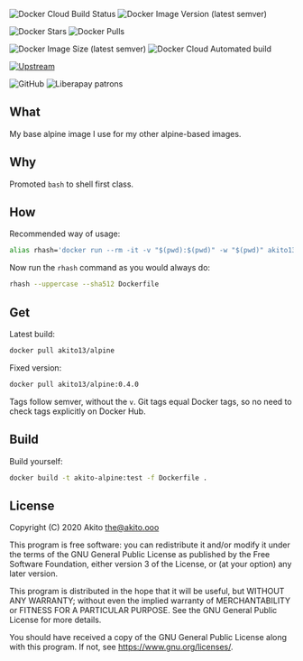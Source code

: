 ![Docker Cloud Build Status](https://img.shields.io/docker/cloud/build/akito13/alpine?style=plastic)
![Docker Image Version (latest semver)](https://img.shields.io/docker/v/akito13/alpine?style=plastic)

![Docker Stars](https://img.shields.io/docker/stars/akito13/alpine?style=plastic)
![Docker Pulls](https://img.shields.io/docker/pulls/akito13/alpine?style=plastic)

![Docker Image Size (latest semver)](https://img.shields.io/docker/image-size/akito13/alpine?style=plastic)
![Docker Cloud Automated build](https://img.shields.io/docker/cloud/automated/akito13/alpine?style=plastic)

[![Upstream](https://img.shields.io/badge/upstream-project-yellow?style=plastic)](https://github.com/borgbackup/borg)

![GitHub](https://img.shields.io/github/license/theAkito/docker-alpine?style=plastic)
![Liberapay patrons](https://img.shields.io/liberapay/patrons/Akito?style=plastic)

## What
My base alpine image I use for my other alpine-based images.

## Why
Promoted `bash` to shell first class.

## How
Recommended way of usage:
```bash
alias rhash='docker run --rm -it -v "$(pwd):$(pwd)" -w "$(pwd)" akito13/rhash rhash '
```
Now run the `rhash` command as you would always do:
```bash
rhash --uppercase --sha512 Dockerfile
```

## Get
Latest build:
```bash
docker pull akito13/alpine
```
Fixed version:
```bash
docker pull akito13/alpine:0.4.0
```
Tags follow semver, without the `v`.
Git tags equal Docker tags, so no need to check tags explicitly on Docker Hub.

## Build
Build yourself:
```bash
docker build -t akito-alpine:test -f Dockerfile .
```

## License
Copyright (C) 2020  Akito <the@akito.ooo>

This program is free software: you can redistribute it and/or modify
it under the terms of the GNU General Public License as published by
the Free Software Foundation, either version 3 of the License, or
(at your option) any later version.

This program is distributed in the hope that it will be useful,
but WITHOUT ANY WARRANTY; without even the implied warranty of
MERCHANTABILITY or FITNESS FOR A PARTICULAR PURPOSE.  See the
GNU General Public License for more details.

You should have received a copy of the GNU General Public License
along with this program.  If not, see <https://www.gnu.org/licenses/>.